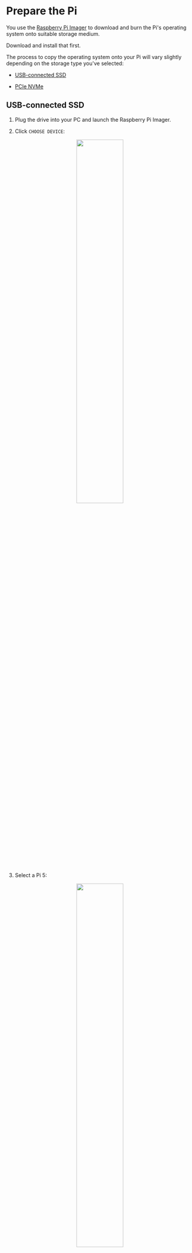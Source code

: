 # Prepare the Pi

You use the [Raspberry Pi Imager](https://www.raspberrypi.com/software/) to download and burn the Pi's operating system onto suitable storage medium.

Download and install that first.

The process to copy the operating system onto your Pi will vary slightly depending on the storage type you've selected:

- [USB-connected SSD](#usb-connected-ssd)

- [PCIe NVMe](/docs/advanced-applications.md#nvme-storage)


## USB-connected SSD

1. Plug the drive into your PC and launch the Raspberry Pi Imager.

2. Click `CHOOSE DEVICE`:

<p align="center">
  <img src="https://github.com/user-attachments/assets/48df65a7-738b-493f-9e3f-3e3defbd3766" width="50%">
</p>

3. Select a Pi 5:
 
<p align="center">
  <img src="https://github.com/user-attachments/assets/a9378ecd-231c-4dd5-99e9-89180171a1d0" width="50%">
</p>

4. Having selected the device, now click `CHOOSE OS` and select `Raspberry Pi OS (other)`:
<p align="center">
  <img src="https://github.com/user-attachments/assets/1583d726-06c1-4b54-b280-9537ce648574" width="50%">
</p>

5. You want the `Raspberry Pi OS Lite (64-bit)` `A port of Debian Bookworm with no desktop environment (Compatible with Raspberry Pi 3/4/400/5` version.

<p align="center">
<img src="https://github.com/user-attachments/assets/a6ff10f2-6b27-4745-953e-fd7cd7c4871e" width="50%">
</p>

6. Now click `CHOOSE STORAGE`, select the destination device and then `NEXT`:

<p align="center">
<img src="https://github.com/user-attachments/assets/a2443a96-bf9a-4673-a62e-5c9ddb08d7b2" width="50%">
</p>

7. If you've [previously baked your Wi-Fi settings into the Imager](/docs/advanced-applications.md#plug-and-play---bake-the-wi-fi-credentials-into-the-pi), you'll be asked if you want to use them in this instance. Click YES to have them applied when the card is formatted:

<p align="center">
<img src="https://github.com/user-attachments/assets/d11380c9-1a42-40f2-a0a9-dd8f970727c4" width="50%">
</p>

8. At the "Are you sure?" prompt, **double-check** you've selected the correct drive before clicking YES:

<p align="center">
<img src="https://github.com/user-attachments/assets/aa80d04d-dfd8-47fb-8fdb-bc4906f305fa" width="50%">
</p>

9. The OS will be written and then verified:

<p align="center">
<img src="https://github.com/user-attachments/assets/36896c36-b51e-4017-8fd1-a829d1ab4227" width="50%">
</p>

10. Upon successful completion you'll be prompted to remove the drive and plug it in to the Pi:

<p align="center">
<img src="https://github.com/user-attachments/assets/2dddabd4-85a7-4a96-9335-74cd7959549a" width="50%">
</p>

11. Done! Jump to [step3-setup-the-Pi.md](/docs/step3-setup-the-Pi.md).

<br/>
<hr>
<br/>

[Top](#prepare-the-pi)
